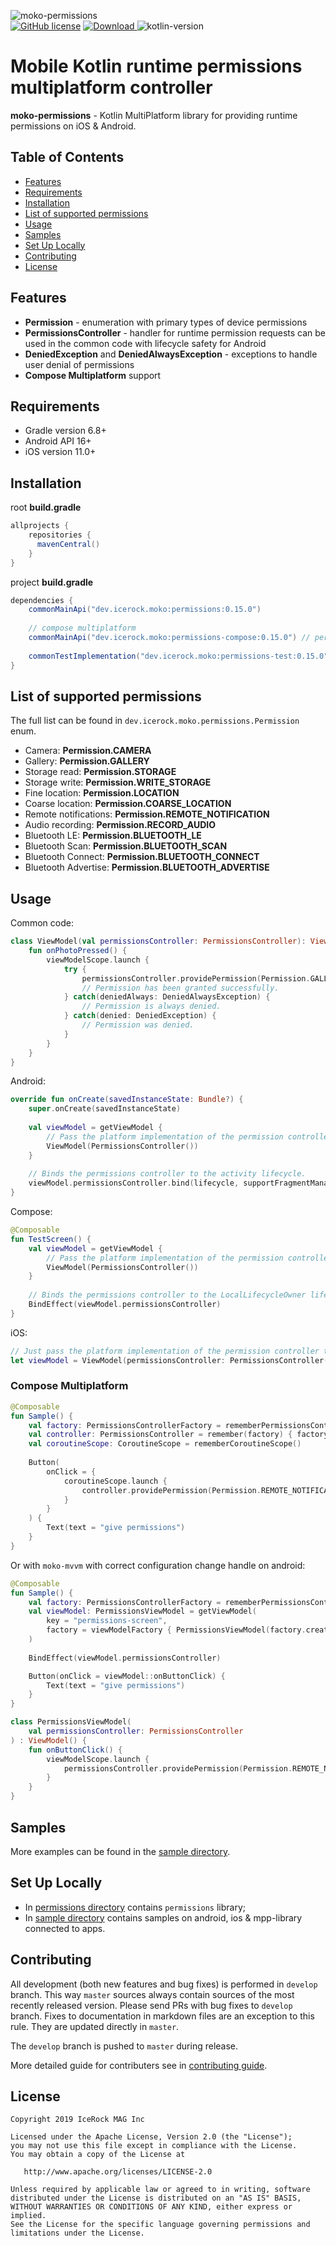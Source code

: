 ![moko-permissions](img/logo.png)  
[![GitHub license](https://img.shields.io/badge/license-Apache%20License%202.0-blue.svg?style=flat)](http://www.apache.org/licenses/LICENSE-2.0) [![Download](https://img.shields.io/maven-central/v/dev.icerock.moko/permissions) ](https://repo1.maven.org/maven2/dev/icerock/moko/permissions) ![kotlin-version](https://kotlin-version.aws.icerock.dev/kotlin-version?group=dev.icerock.moko&name=permissions)

# Mobile Kotlin runtime permissions multiplatform controller
**moko-permissions** - Kotlin MultiPlatform library for providing runtime permissions on iOS & Android.

## Table of Contents
- [Features](#features)
- [Requirements](#requirements)
- [Installation](#installation)
- [List of supported permissions](#list-of-supported-permissions)
- [Usage](#usage)
- [Samples](#samples)
- [Set Up Locally](#set-up-locally)
- [Contributing](#contributing)
- [License](#license)

## Features
- **Permission** - enumeration with primary types of device permissions
- **PermissionsController** - handler for runtime permission requests can be used in the common code with lifecycle safety for Android
- **DeniedException** and **DeniedAlwaysException** - exceptions to handle user denial of permissions
- **Compose Multiplatform** support

## Requirements
- Gradle version 6.8+
- Android API 16+
- iOS version 11.0+

## Installation
root **build.gradle**
```groovy
allprojects {
    repositories {
      mavenCentral()
    }
}
```

project **build.gradle**
```groovy
dependencies {
    commonMainApi("dev.icerock.moko:permissions:0.15.0")
    
    // compose multiplatform
    commonMainApi("dev.icerock.moko:permissions-compose:0.15.0") // permissions api + compose extensions
    
    commonTestImplementation("dev.icerock.moko:permissions-test:0.15.0")
}
```

## List of supported permissions

The full list can be found in `dev.icerock.moko.permissions.Permission` enum.

* Camera: **Permission.CAMERA**
* Gallery: **Permission.GALLERY**
* Storage read: **Permission.STORAGE**
* Storage write: **Permission.WRITE_STORAGE**
* Fine location: **Permission.LOCATION**
* Coarse location: **Permission.COARSE_LOCATION**
* Remote notifications: **Permission.REMOTE_NOTIFICATION**
* Audio recording: **Permission.RECORD_AUDIO**
* Bluetooth LE: **Permission.BLUETOOTH_LE**
* Bluetooth Scan: **Permission.BLUETOOTH_SCAN**
* Bluetooth Connect: **Permission.BLUETOOTH_CONNECT**
* Bluetooth Advertise: **Permission.BLUETOOTH_ADVERTISE**

## Usage

Common code:
```kotlin
class ViewModel(val permissionsController: PermissionsController): ViewModel() {
    fun onPhotoPressed() {
        viewModelScope.launch {
            try {
                permissionsController.providePermission(Permission.GALLERY)
                // Permission has been granted successfully.
            } catch(deniedAlways: DeniedAlwaysException) {
                // Permission is always denied.
            } catch(denied: DeniedException) {
                // Permission was denied.
            }
        }
    }
}
```

Android:
```kotlin
override fun onCreate(savedInstanceState: Bundle?) {
    super.onCreate(savedInstanceState)
        
    val viewModel = getViewModel {
        // Pass the platform implementation of the permission controller to a common code.
        ViewModel(PermissionsController())
    }
    
    // Binds the permissions controller to the activity lifecycle.
    viewModel.permissionsController.bind(lifecycle, supportFragmentManager)
}
```

Compose:
```kotlin
@Composable
fun TestScreen() {
    val viewModel = getViewModel {
        // Pass the platform implementation of the permission controller to a common code.
        ViewModel(PermissionsController())
    }
    
    // Binds the permissions controller to the LocalLifecycleOwner lifecycle.
    BindEffect(viewModel.permissionsController)
}
```

iOS:
```swift
// Just pass the platform implementation of the permission controller to a common code.
let viewModel = ViewModel(permissionsController: PermissionsController())
```

### Compose Multiplatform
```kotlin
@Composable
fun Sample() {
    val factory: PermissionsControllerFactory = rememberPermissionsControllerFactory()
    val controller: PermissionsController = remember(factory) { factory.createPermissionsController() }
    val coroutineScope: CoroutineScope = rememberCoroutineScope()
    
    Button(
        onClick = {
            coroutineScope.launch {
                controller.providePermission(Permission.REMOTE_NOTIFICATION)
            }
        }
    ) {
        Text(text = "give permissions")
    }
}
```

Or with `moko-mvvm` with correct configuration change handle on android:
```kotlin
@Composable
fun Sample() {
    val factory: PermissionsControllerFactory = rememberPermissionsControllerFactory()
    val viewModel: PermissionsViewModel = getViewModel(
        key = "permissions-screen",
        factory = viewModelFactory { PermissionsViewModel(factory.createPermissionsController()) }
    )
    
    BindEffect(viewModel.permissionsController)

    Button(onClick = viewModel::onButtonClick) {
        Text(text = "give permissions")
    }
}

class PermissionsViewModel(
    val permissionsController: PermissionsController
) : ViewModel() {
    fun onButtonClick() {
        viewModelScope.launch {
            permissionsController.providePermission(Permission.REMOTE_NOTIFICATION)
        }
    }
}
```

## Samples
More examples can be found in the [sample directory](sample).

## Set Up Locally 
- In [permissions directory](permissions) contains `permissions` library;
- In [sample directory](sample) contains samples on android, ios & mpp-library connected to apps.

## Contributing
All development (both new features and bug fixes) is performed in `develop` branch. This way `master` sources always contain sources of the most recently released version. Please send PRs with bug fixes to `develop` branch. Fixes to documentation in markdown files are an exception to this rule. They are updated directly in `master`.

The `develop` branch is pushed to `master` during release.

More detailed guide for contributers see in [contributing guide](CONTRIBUTING.md).

## License
        
    Copyright 2019 IceRock MAG Inc
    
    Licensed under the Apache License, Version 2.0 (the "License");
    you may not use this file except in compliance with the License.
    You may obtain a copy of the License at
    
       http://www.apache.org/licenses/LICENSE-2.0
    
    Unless required by applicable law or agreed to in writing, software
    distributed under the License is distributed on an "AS IS" BASIS,
    WITHOUT WARRANTIES OR CONDITIONS OF ANY KIND, either express or implied.
    See the License for the specific language governing permissions and
    limitations under the License.
